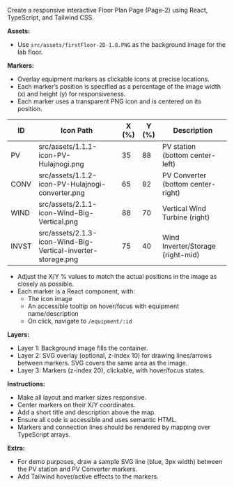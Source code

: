 Create a responsive interactive Floor Plan Page (Page-2) using React, TypeScript, and Tailwind CSS.

**Assets:**
- Use `src/assets/firstFloor-2D-1.8.PNG` as the background image for the lab floor.

**Markers:**
- Overlay equipment markers as clickable icons at precise locations.
- Each marker’s position is specified as a percentage of the image width (x) and height (y) for responsiveness.
- Each marker uses a transparent PNG icon and is centered on its position.

| ID      | Icon Path                                            | X (%) | Y (%) | Description                       |
|---------|------------------------------------------------------|-------|-------|-----------------------------------|
| PV      | src/assets/1.1.1-icon-PV-Hulajnogi.png               | 35    | 88    | PV station (bottom center-left)   |
| CONV    | src/assets/1.1.2-icon-PV-Hulajnogi-converter.png      | 65    | 82    | PV Converter (bottom center-right)|
| WIND    | src/assets/2.1.1-icon-Wind-Big-Vertical.png           | 88    | 70    | Vertical Wind Turbine (right)     |
| INVST   | src/assets/2.1.3-icon-Wind-Big-Vertical-inverter-storage.png | 75 | 40    | Wind Inverter/Storage (right-mid) |

- Adjust the X/Y % values to match the actual positions in the image as closely as possible.
- Each marker is a React component, with:
    - The icon image
    - An accessible tooltip on hover/focus with equipment name/description
    - On click, navigate to `/equipment/:id`

**Layers:**
- Layer 1: Background image fills the container.
- Layer 2: SVG overlay (optional, z-index 10) for drawing lines/arrows between markers. SVG covers the same area as the image.
- Layer 3: Markers (z-index 20), clickable, with hover/focus states.

**Instructions:**
- Make all layout and marker sizes responsive.
- Center markers on their X/Y coordinates.
- Add a short title and description above the map.
- Ensure all code is accessible and uses semantic HTML.
- Markers and connection lines should be rendered by mapping over TypeScript arrays.

**Extra:**
- For demo purposes, draw a sample SVG line (blue, 3px width) between the PV station and PV Converter markers.
- Add Tailwind hover/active effects to the markers.
